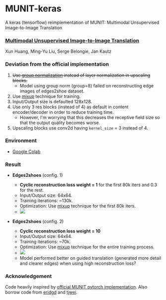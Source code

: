 # MUNIT-keras
A keras (tensorflow) reimplementation of MUNIT: Multimodal Unsupervised Image-to-Image Translation

### [Multimodal Unsupervised Image-to-Image Translation](https://arxiv.org/abs/1804.04732)
Xun Huang, Ming-Yu Liu, Serge Belongie, Jan Kautz

### Deviation from the official  implementation
  1. ~~Use [group normalization](https://arxiv.org/abs/1803.08494) instead of layer normalization in upscaling blocks.~~ 
      - Model using group norm (group=8) failed on reconstructing edge images of edges2shoe dataset.
  2. Use [mixup](https://arxiv.org/abs/1710.09412) technique for training.
  3. Input/Output size is defaulted 128x128.
  4. Use only 3 res blocks (instead of 4) as default in content encoder/decoder in order to reduce training time. 
      - However, I'm worrying that this decreases the receptive field size so that the output quality becomes worse.
  5. Upscaling blocks use conv2d having `kernel_size` = 3 instead of 4.
  
### Environment
  - [Google Colab](https://colab.research.google.com/)
  
### Result
  - **Edges2shoes** (config. 1)
    - **Cyclic reconstruction loss weight = 1** for the first 80k iters and 0.3 for the rest.
    - Input/Output size: 64x64.
    - Training iterations: ~130k.
    - Optimization: Use [mixup](https://arxiv.org/abs/1710.09412) technique for the first 80k iters.
    - ![](https://github.com/shaoanlu/MUNIT-keras/raw/master/MUNIT_64x64.jpg)
  
  - **Edges2shoes** (config. 2)
    - **Cyclic reconstruction loss weight = 10**
    - Input/Output size: 64x64.
    - Training iterations: ~70k.
    - Optimization: Use [mixup](https://arxiv.org/abs/1710.09412) technique for the entire training process.
    - ![](https://github.com/shaoanlu/MUNIT-keras/raw/master/MUNIT_64x64_cycrec10.jpg)
    - Model performed better on guided translation (generated more detail and clearer edges) when using high reconstruction loss?
  
### Acknowledgement
Code heavily inspired by [official  MUNIT pytorch implementation](https://github.com/NVlabs/MUNIT). Also borrow code from [eridgd](https://github.com/eridgd/AdaIN-TF/blob/master/ops.py) and [tjwei](https://github.com/tjwei/GANotebooks).
